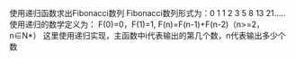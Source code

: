 使用递归函数求出Fibonacci数列
Fibonacci数列形式为：0 1 1 2 3 5 8 13 21.....
使用递归的数学定义为：
F(0)=0，F(1)=1, F(n)=F(n-1)+F(n-2)（n>=2，n∈N*）
这里使用递归实现，主函数中i代表输出的第几个数，n代表输出多少个数
